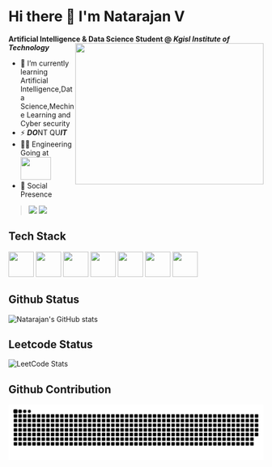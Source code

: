 # Hi there 👋 I'm Natarajan V

**Artificial Intelligence & Data Science Student @ *Kgisl Institute of Technology***
<img align="right" width="372" height="279" src="https://i.pinimg.com/originals/47/f0/34/47f0342cec72b800463bf003eac1257e.gif">
                                               
- 🌱 I’m currently learning Artificial Intelligence,Data Science,Mechine Learning and Cyber security
- ⚡ ***DO***NT QU***IT***
- 👨‍💻 Engineering Going at [<img src="https://cdn.adscientificindex.com/logos/4853.jpg" width="60" height="45">](https://www.kgkite.ac.in/)
- 📶 Social Presence
>   [<img src="https://img.shields.io/badge/LinkedIn-0077B5?style=for-the-badge&logo=linkedin&logoColor=white" />](https://www.linkedin.com/in/natarajan-v-a258a6314/)
>   [<img src="https://img.shields.io/badge/instagram-d62976?style=for-the-badge&logo=instagram&logoColor=white" />](https://www.instagram.com/nattusiva_2728/)


## Tech Stack
<img height="50" width="50" src="https://img.icons8.com/color/48/000000/python.png" /> <img height="50" width="50" src="https://img.icons8.com/color/48/000000/c-programming.png" /> <img height="50" width="50" src="https://img.icons8.com/color/48/000000/html-5.png" /> <img height="50" width="50" src="https://img.icons8.com/color/48/000000/css3.png" /> <img height="50" width="50" src="https://img.icons8.com/color/48/000000/mysql-logo.png"/> <img height="50" width="50" src="https://img.icons8.com/color/48/000000/visual-studio-code-2019.png"/> <img height="50" width="50" src="https://img.icons8.com/color/50/000000/git.png"/>

## Github Status
![Natarajan's GitHub stats](https://github-readme-stats.vercel.app/api?username=nattu-s28&theme=dark&show_icons=true&&hide=issues,contribs)

## Leetcode Status
![LeetCode Stats](https://leetcard.jacoblin.cool/Nattusiva?theme=dark&font=Original%20Surfer&ext=contest)

## Github Contribution
<picture>
  <source media="(prefers-color-scheme: dark)" srcset="https://raw.githubusercontent.com/nattu-s28/nattu-s28/output/github-snake-dark.svg" />
  <source media="(prefers-color-scheme: light)" srcset="https://raw.githubusercontent.com/nattu-s28/nattu-s28/output/github-snake.svg" />
  <img alt="github-snake" src="https://raw.githubusercontent.com/nattu-s28/nattu-s28/output/github-snake.svg" />
</picture>

